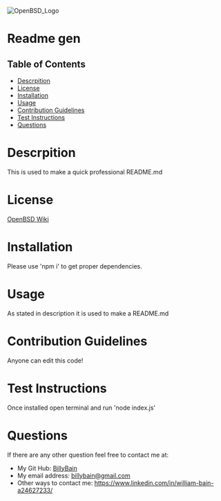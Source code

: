 ![OpenBSD_Logo](https://user-images.githubusercontent.com/100814286/169187074-b580e742-dd0d-4ce0-90ad-915cfa65732d.png)
# Readme gen

## Table of Contents
- [Descrpition](#description)
- [License](#license)
- [Installation](#installation)
- [Usage](#usage)
- [Contribution Guidelines](#contribution_guidelines)
- [Test Instructions](#test_instructions)
- [Questions](#questions)

# Descrpition
This is used to make a quick professional README.md
# License
[OpenBSD Wiki](https://en.wikipedia.org/wiki/OpenBSD#)
# Installation
Please use 'npm i' to get proper dependencies.
# Usage
As stated in description it is used to make a README.md
# Contribution Guidelines
Anyone can edit this code!
# Test Instructions
Once installed open terminal and run 'node index.js'
# Questions
If there are any other question feel free to contact me at:
- My Git Hub: [BillyBain](https://github.com/BillyBain)
- My email address: billybain@gmail.com
- Other ways to contact me: https://www.linkedin.com/in/william-bain-a24627233/

